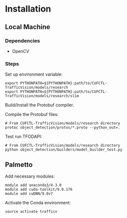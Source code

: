 # Installation
## Local Machine
### Dependencies
* OpenCV
### Steps
Set up environment variable:
```
export PYTHONPATH=${PYTHONPATH}:path/to/CUFCTL-TrafficVision/models/research
export PYTHONPATH=${PYTHONPATH}:path/to/CUFCTL-TrafficVision/models/research/slim
```

Build/Install the Protobuf compiler.

Compile the Protobuf files:
```
# From CUFCTL-TrafficVision/models/research directory
protoc object_detection/protos/*.proto --python_out=.
```

Test run TFODAPI:
```
# From CUFCTL-TrafficVision/models/research directory
python object_detection/builders/model_builder_test.py
```

## Palmetto
Add necessary modules:
```
module add anaconda3/4.3.0
module add cuda-toolkit/9.0.176
module add cuDNN/9.0v7
```

Activate the Conda environment:
```
source activate trafficv
```
